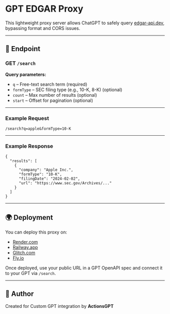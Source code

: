 # GPT EDGAR Proxy

This lightweight proxy server allows ChatGPT to safely query [edgar-api.dev](https://edgar-api.dev), bypassing format and CORS issues.

---

## 🧪 Endpoint

### GET `/search`

**Query parameters:**

- `q` – Free-text search term (required)
- `formType` – SEC filing type (e.g., 10-K, 8-K) (optional)
- `count` – Max number of results (optional)
- `start` – Offset for pagination (optional)

---

### Example Request

    /search?q=apple&formType=10-K

---

### Example Response

    {
      "results": [
        {
          "company": "Apple Inc.",
          "formType": "10-K",
          "filingDate": "2024-02-02",
          "url": "https://www.sec.gov/Archives/..."
        }
      ]
    }

---

## 🌍 Deployment

You can deploy this proxy on:

- [Render.com](https://render.com)
- [Railway.app](https://railway.app)
- [Glitch.com](https://glitch.com)
- [Fly.io](https://fly.io)

Once deployed, use your public URL in a GPT OpenAPI spec and connect it to your GPT via `/search`.

---

## 👤 Author

Created for Custom GPT integration by **ActionsGPT**
